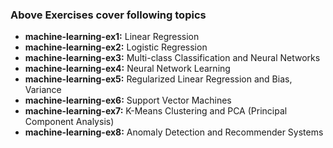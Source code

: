 ### Above Exercises cover following topics

- __machine-learning-ex1:__ Linear Regression
- __machine-learning-ex2:__ Logistic Regression
- __machine-learning-ex3:__ Multi-class Classification and Neural Networks
- __machine-learning-ex4:__ Neural Network Learning
- __machine-learning-ex5:__ Regularized Linear Regression and Bias, Variance
- __machine-learning-ex6:__ Support Vector Machines
- __machine-learning-ex7:__ K-Means Clustering and PCA (Principal Component Analysis)
- __machine-learning-ex8:__ Anomaly Detection and Recommender Systems
